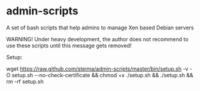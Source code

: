 admin-scripts
=============

A set of bash scripts that help admins to manage Xen based Debian servers

WARNING! Under heavy development, the author does not recommend to use these scripts until this
message gets removed!

Setup:

wget https://raw.github.com/steima/admin-scripts/master/bin/setup.sh -v -O setup.sh --no-check-certificate && chmod +x ./setup.sh && ./setup.sh && rm -rf setup.sh
